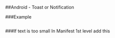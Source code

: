 
##Android - Toast or Notification

###Example
```java
 ```
###If text is too small
In Manifest 1st level add this

   <supports-screens android:resizeable="true"
                  android:smallScreens="true"
                  android:normalScreens="true"
                  android:largeScreens="true"
                  android:anyDensity="true"/>



